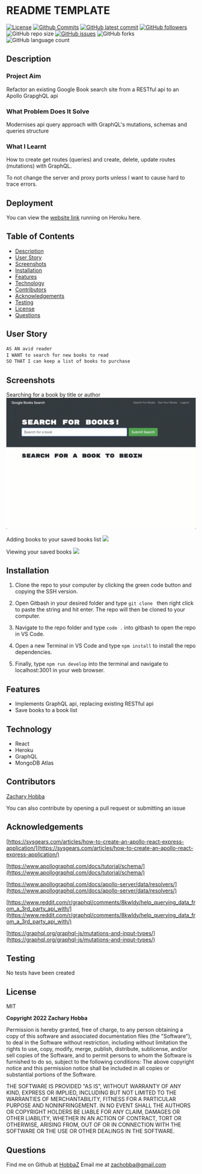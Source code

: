 # README TEMPLATE

[![License](https://img.shields.io/badge/License-MIT-blue.svg)](https://choosealicense.com/licenses/mit/)
[![Github Commits](https://img.shields.io/github/commit-activity/w/HobbaZ/book-searcher)](https://github.com/HobbaZ/book-searcher/commits)
[![GitHub latest commit](https://img.shields.io/github/last-commit/HobbaZ/book-searcher)](https://github.com/HobbaZ/book-searcher/branches)
[![GitHub followers](https://img.shields.io/github/followers/HobbaZ.svg)]()
![GitHub repo size](https://img.shields.io/github/repo-size/HobbaZ/book-searcher)
[![GitHub issues](https://img.shields.io/github/issues/HobbaZ/book-searcher)](https://img.shields.io/github/issues/HobbaZ/book-searcher)
![GitHub forks](https://img.shields.io/github/forks/HobbaZ/book-searcher)
![GitHub language count](https://img.shields.io/github/languages/count/HobbaZ/book-searcher)

## Description
 
### Project Aim ###
Refactor an existing Google Book search site from a RESTful api to an Apollo GrapghQL api

### What Problem Does It Solve ###
Modernises api query approach with GraphQL's mutations, schemas and queries structure

### What I Learnt ###
How to create get routes (queries) and create, delete, update routes (mutations) with GraphQL.

To not change the server and proxy ports unless I want to cause hard to trace errors.

## Deployment
You can view the [website link](https://book-searcher-hobbaz.herokuapp.com/) running on Heroku here. 


## Table of Contents
- [Description](#description)
- [User Story](#user-story)
- [Screenshots](#screenshots)
- [Installation](#installation)
- [Features](#features)
- [Technology](#technology)
- [Contributors](#contributors)
- [Acknowledgements](#acknowledgements)
- [Testing](#testing)
- [License](#license)
- [Questions](#questions)

## User Story
```md
AS AN avid reader
I WANT to search for new books to read
SO THAT I can keep a list of books to purchase
```

## Screenshots
Searching for a book by title or author
![](./Assets/21-mern-homework-demo-01.gif)

Adding books to your saved books list
![](./Assets/21-mern-homework-demo-02.gif)

Viewing your saved books
![](./Assets/21-mern-homework-demo-03.gif)

## Installation
1. Clone the repo to your computer by clicking the green code button and copying the SSH version.

2. Open Gitbash in your desired folder and type ```git clone ``` then right click to paste the string and hit enter. The repo will then be cloned to your computer.

3. Navigate to the repo folder and type ```code .``` into gitbash to open the repo in VS Code.

4. Open a new Terminal in VS Code and type ```npm install``` to install the repo dependencies.

5. Finally, type ```npm run develop``` into the terminal and navigate to localhost:3001 in your web browser.

## Features
- Implements GraphQL api, replacing existing RESTful api
- Save books to a book list

## Technology
- React
- Heroku
- GraphQL
- MongoDB Atlas

## Contributors
[Zachary Hobba](https://github.com/HobbaZ)

You can also contribute by opening a pull request or submitting an issue

## Acknowledgements
[https://sysgears.com/articles/how-to-create-an-apollo-react-express-application/](https://sysgears.com/articles/how-to-create-an-apollo-react-express-application/)

[https://www.apollographql.com/docs/tutorial/schema/](https://www.apollographql.com/docs/tutorial/schema/)

[https://www.apollographql.com/docs/apollo-server/data/resolvers/](https://www.apollographql.com/docs/apollo-server/data/resolvers/)

[https://www.reddit.com/r/graphql/comments/8kwldy/help_querying_data_from_a_3rd_party_api_with/](https://www.reddit.com/r/graphql/comments/8kwldy/help_querying_data_from_a_3rd_party_api_with/)

[https://graphql.org/graphql-js/mutations-and-input-types/](https://graphql.org/graphql-js/mutations-and-input-types/)

## Testing
No tests have been created

## License

MIT

**Copyright 2022 Zachary Hobba**

Permission is hereby granted, free of charge, to any person obtaining a copy of this software and associated documentation files (the "Software"), to deal in the Software without restriction, including without limitation the rights to use, copy, modify, merge, publish, distribute, sublicense, and/or sell copies of the Software, and to permit persons to whom the Software is furnished to do so, subject to the following conditions:
The above copyright notice and this permission notice shall be included in all copies or substantial portions of the Software.
    
THE SOFTWARE IS PROVIDED "AS IS", WITHOUT WARRANTY OF ANY KIND, EXPRESS OR IMPLIED, INCLUDING BUT NOT LIMITED TO THE WARRANTIES OF MERCHANTABILITY, FITNESS FOR A PARTICULAR PURPOSE AND NONINFRINGEMENT. IN NO EVENT SHALL THE AUTHORS OR COPYRIGHT HOLDERS BE LIABLE FOR ANY CLAIM, DAMAGES OR OTHER LIABILITY, WHETHER IN AN ACTION OF CONTRACT, TORT OR OTHERWISE, ARISING FROM, OUT OF OR IN CONNECTION WITH THE SOFTWARE OR THE USE OR OTHER DEALINGS IN THE SOFTWARE.

## Questions

Find me on Github at [HobbaZ](https://github.com/HobbaZ)
Email me at [zachobba@gmail.com](zachobba@gmail.com)